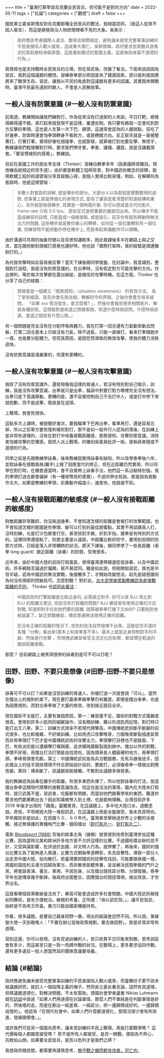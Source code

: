 +++
title = "臺灣打算學習烏克蘭全民皆兵，但可能不是對的方向"
date = 2022-05-11
tags = ["社論"]
categories = ["觀想"]
draft = false
+++

國民黨立委吳斯懷反對烏克蘭那種全民皆兵的戰法，我相當認同，（我這人從來不因人廢言），而這是綠營政治人物房間裡看不見的大象。吳表示：

> 政府應該考慮國際人道法、戰爭法相關規定，避免讓未接受完整軍事訓練的平民直接陷入戰火威脅，造成重大傷亡。吳斯懷稱，政府要求民眾散兵游勇式的拿起槍枝保衛家園，這是義和團式的愛國主義，這是執政者最不道德的行為。」

我曾經也是支持戰時全民皆兵的立場，但在習武後，改變了看法。下面來談談因為習武，我對這個議題的體悟。習練泰拳部分原因是為了健康因素，部分是則是因應將來了戰爭生存。習武，讓我以平民的角度對這議題有更多的認識。其實兩岸開戰時，臺灣平民最先遇到的敵人，不會是人民解放軍。


## 一般人沒有防禦意識 {#一般人沒有防禦意識}

前兩週，教練開始讓我們練對打，作為從來沒有打過架的人來說，平日打靶，總覺得踢得還不錯，真打起來就發現不是這樣，屢遭反制。我只要有踢就一定會吃到對方反擊的拳頭，這也是人生第一次下巴、額頭，這通常會認為的人體弱點，狂吃了好幾拳，防禦時還會怕拳頭轉身不看對方，或是轉錯方向。反正那天就是一直被壓著打。打著打著，覺得好像吃個幾拳，也就那樣，就算被打到也要反擊，無怪乎，教練讓我們輕接觸對打時，要求我們帶牙套，拳套、護檔、護脛，就是沒讓戴頭套。「要習慣被尻的感覺」，教練説。

目前在美國工作的朋友李圭烽（Thinker）習練白鶴拳多年（因美國師資難找，現改練血統相近的空手道），由於都是軟體工程師背景，對中國武術概念的詮釋，能用軟體工程的術語譬喻分享其經驗心得，我個人覺得比較易懂，例如，在解釋何為套路時，他是這樣譬喻：

> 多數人對套路的誤解, 就是椿步的部分。大部分人以為那就是實戰要用的姿勢, 但事實上那是誇張化的表現方式, 是為了讓習武者清楚的知道結構和重心，另外就是每個椿步, 其實是一個時間片斷. 你可以想成是古代的影片, frame rate 只有 0.5 fps。 那些定式是把重要的畫面切出來。所以椿步不能當成練習的目標, 只能當成一個檢查點, 或是指引。前天你有提到移動時無法出力的問題, 這些椿步就是教你重心的轉移，如何從一個位置轉到另一個位置, 但練習時不能把動作停在椿步上, 而是串起來讓動作可以順暢。

由於溝通可共用的抽象符號以及背景知識較多，因此我課後多半在網路上與之交流，當在跟他聊到頭被打感覺也還好時，他也説「實際打架時，我的經驗是頭還蠻耐打的。」

為何我攻擊時如此容易被反擊？當天下課後跟同學復盤，在討論中，我意識到，整個對打過程，我是沒有防禦意識的，在出拳時，沒有假定對方可能攻擊的方向，作出預判，等於每次攻擊都在露出破綻，是極佳的攻擊時機。在這方面，Thinker 也分享了自己的經驗：

> 買槍會是一個建立『態勢感知』（situation awareness） 的有效方法。 為了拿到槍證，首先你會先熟法規，瞭解防守的界限。之後你會產生很多疑問， 「如果 xxx 情況發生，會怎麼樣? 」，然後你會看到很多相關影片，解說各種狀態。這樣能對進和退之間做取捨。知道什麼時侯該閃，什麼時侯該進，進退之間該有什麼心態。」

另一個問題是完全沒有在分配呼吸與體力，我在打第一回合還有力氣動來動去閃躲，打第二回合基本上已經沒有力氣，喘不過氣，只能一直被打，看來打拳跟跑步一樣，也是要分配體力，但究其原因，是因恐慌導致的無效攻擊，使我的體力消耗過快。

沒有防禦意識是滿嚴重的，但還有更糟的。


## 一般人沒有攻擊意識 {#一般人沒有攻擊意識}

我除了沒有防禦意識外，還發現像我這樣的普通人，若沒有特別對自己暗示，訓練，我是沒有攻擊意識，出拳就只是出拳，腦袋中對要打對方哪裡完全沒有想法，出拳只是下意識舉動，更糟的是，還不自覺控制自己不去打中人，或是打中停下來說抱歉，而不是追擊，簡直是在送頭。

上戰場，我會死很快。

這點多次上課時，被提醒好幾次，要我瞄準下巴再出拳，看準再打，還是容易忘掉，所以之前軍方要恢復刺槍術對打，那不是如一般外行人認為的落後，在訓練上是非常有道理的，沒有在對打中培養接戰距離感、態勢感知、攻擊防禦意識，消除害怕被攻擊的恐懼感，就把人派上戰場，的確如吳委員批評一般，是執政者極度不道德的行為。

同學之前是先跟教練學詠春，後來教練因覺得詠春有缺陷，所以改學泰拳後六年，並對詠春在接戰風格(離手)上做了因應當代的修正，但在近距離仍然實用，所以同學在對打時，在機會適當時，會不自覺帶上詠春手法，他們這一系沾黏特別強，我的拳頭打過去都會偏掉（有一種很彆扭的感覺），不過同學也有說，那是因為我動作太大，如果是教練的拳頭，前置動作幅度小，速度快，他就接不到。


## 一般人沒有接戰距離的敏感度 {#一般人沒有接戰距離的敏感度}

對敵距離非常難抓，你沒挨過幾拳，不會知道怎樣的距離是會被打的攻擊範圍，也不會知道怎樣的範圍是你拳頭、腳可以打到的最佳甜蜜點，其實不用談跟真人打，沒特別練，光是打沙包都會打空，甚至扭到手腕，折到手指。握拳是有特別的方式的。這裡同學還提點了，防禦主要是以遠距，中距離比較好防守，要用到抱頭的防禦方式時，已經是落入非常糟糕的狀況。那天下課後，跟同學學了一些長距離（泰拳 long guard）跟近距離（詠春）的防禦，受用很多。

近年來，由於中國大陸的武術打假風氣，使得臺灣連帶跟進貶低詠春，以及中國武術。許多網路言論過於偏頗，我不甚認同。雖是如此說，但剛開始習武，我也是半信半疑，認為中國武術無法實戰，後接觸多了，才開始改變想法，起先是疑惑國術為何沒有頭部的閃躲技巧，怎麼對戰？ 對於此，[台大武學謝君韜教練認為是接戰距離的不同](https://www.youtube.com/watch?v=j4p7F9HHBbw)， Thinker 也[認同此看法](https://twitter.com/hychen/status/1470685476105654273)：

> 中國武術的打擊距離是比較近身的, 必需接近對手. 你可以拿 BJJ 來比對. BJJ 的距離又更近, 但卻沒有打距離的問題? BJJ 練習者有使用正確的方式對戰, 知道把對手拉到他們要的距離. 就算被泰拳打幾下又如何? 只要拖到地板就贏了。缺乏對戰練習，傳武普遍無法使用正確的距離。
>
> 在沒有正確的距離的情況下, 攻防的技法自然發揮不出來。這能從空手道的各種「分解」看出來(基本上和南拳差不多)，基本上就是近身控制對手的手腳，然後進行攻擊 ，但現傳武練習者受主流文化的影嚮，都習慣在較遠的錯誤距離接戰。

那麼？ 目前網路上被黑得很慘的詠春到底可不可以打呢？


## 田野、田野、不要只是想像 {#田野-田野-不要只是想像}

詠春可不可以打？如果是沒受訓練的普通人，你被打過一次就會說「可以」，當然在擂台上的規則約束下，現在要打贏泰拳跟拳擊仍有難度，即便是擂台泰拳，也是為因應規則，而對古泰拳做了大量的修改，改到接近面目全非。

現在國術不太能打，主要有幾個原因，第一：練習量不足，國術的對戰方式複雜度很高，會用到許多小肌肉的細膩操作，沒長期訓練，難以形成肌肉記憶，對打時只能打出王八拳。第二：訓練方式效率不若現代搏擊高，中國傳統武術斷手斷腳的招式很多，也比較複雜，不好做訓練，比如用虎口攻擊喉骨，力圖喉骨斷裂插進氣管而非用拳頭打下巴才是中國傳統武術的攻擊主力，拳頭擊打目標也不是臉面、下巴，有些派別是以連續擊打橫隔膜，追求橫隔膜斷裂插到肺中。擂台以外的對戰，拳頭不好用，用擂台打法打頭是自找苦吃，因為頭骨是人體最硬的地方，用拳頭打頭，拳峰骨頭會先斷。第三：中國傳統武術是為兵刃戰服務，先有兵器後徒手，因此擂台上的徒手競技環境不符合原始設計目的，要能打，必須像泰拳一樣做出對應改變。第四：傳承斷了，該議題我剛接觸，不敢對此議題多做發表。

我的教練認為詠春在離手的距離，有很多東西失傳了，所以他對詠春的打法，按造擂台泰拳這類現代搏擊的接戰意識改造，但這也是沒法的事情，國內在大陸未打假時，就已武風不盛，習武者，吃飯都有問題，而當初他們跪著學來的東西，難道你要求他們跪著教出去？因此知識被帶入到土裡，也是能夠理解。台灣目前許多 2019 年後才出現的「跟風」臺獨覺青，在這議題上，多半吃大陸口水，道聽塗說。奇怪，平常總說大陸一堆假訊息，在這議題上倒是全盤接受，我未見其明也。早年國術非是如此，在民國５０、６０年代，臺灣甚至舉辦過世界上少數的全接觸、接近無保護的異種格鬥比賽 - 國術擂台（[對打影片一](https://www.dailymotion.com/video/x6eez)、[對打影片二](https://www.youtube.com/watch?v=Zco4FmaJQrgl)）。

電影 [Bloodsport (1988)](https://www.imdb.com/title/tt0092675/) 背後的故事主角（據稱）就曾提到他曾到臺灣參加這種比賽，因為當時北美和歐洲許多地方是不允許這樣的比賽。不過國術擂台辦的並不好，又受與論影響，批評過於血腥、非文明人行為，就停賽了，再後來，國術的擂台比賽又為了能夠進入奧運，比賽方式朝跆拳道轉型，失去技擊性，導致一部分人出走至中國大陸，投向散打。若臺灣要把國術的技擊性找回，可能要跟泰國一樣，將國術競技的主導方回歸為軍方，而非教育部體育署，並且解決民間拳館的門戶之見，將套路表演、養生、軍用、平民防身，以及擂台競技區分類、分頭發展。泰拳早年也是傳承幾乎斷掉，後政府出面整合，因應擂台的競技環境，做出改良，才世界出名。

這就看哪個政黨敢破釜沈舟了，畢竟可能會造成許多社會問題。中國大陸武術越發如同舞術，是有方便統治，維穩的考量。正所謂：「俠以武犯禁。」，讓平民習武，始終是不為帝王所喜。暴力只能由國家機器持有。

你看，很多議題，是要自己親身田野一番，得出的結論會迥然不同。所以說，某綠營大佬一天到晚嘴人：「不要在辦公室做政策規劃，要去做田野」，那是非常非常有道理。

寫到這邊，你可以發現，沒有受過訓練的人，若只依靠平日印象來對敵，思考誤區會有多少，而這甚至只是一對一肉搏作戰的狀況，在戰場上，更多要求協同作戰，還有更多違反一般人想當然耳的團隊意識要培養。


## 結論 {#結論}

政府應避免讓未接受完整軍事訓練的平民直接陷入戰火威脅，而臺獨份子更不該未經議題研究，就扣人一個投降主義的帽子。然而吳立委此番言論，固然有其道理，但將議題道德化，對解決問題，不太有幫助。德國社會學者盧曼 Niklas Luhmann 就在[訪談](https://www.youtube.com/watch?v=Pp3NMB9G7yY)中說過「如果人們用道德在討論事情，那麼人們不單純是在判斷事情是好的、然後壞的走，而是在劃出一組差異、一組區分，把一邊歸類成好的，一邊歸類成壞的」。他認為「在現代社會中，如果人們什麼都道德化，那情況很少會有所改進、發展跟領會。」。

或許我們可從另一個面向思考，讓未受訓練的平民上戰場，真能打贏戰爭嗎？ 這代價每個人都願意接受嗎？ 若不是所有人都接受，是否一開戰，便因為不齊心，兵敗如山倒。如果要全民皆兵，是否以色列才是我們之師？

我想政府跟民間，都需要再謹慎思考，[無守戰之備而輕攻伐者，可亡也](https://hychen.me/post/%E7%84%A1%E5%AE%88%E6%88%B0%E4%B9%8B%E5%82%99%E8%80%8C%E8%BC%95%E6%94%BB%E4%BC%90%E8%80%85%E5%8F%AF%E4%BA%A1%E4%B9%9F/)。
